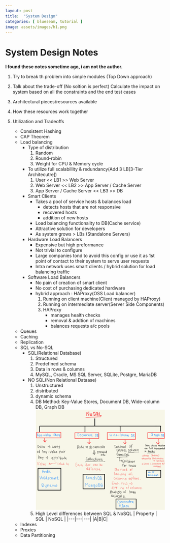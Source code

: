 ```yaml
---
layout: post
title:  "System Design"
categories: [ blueseam, tutorial ]
image: assets/images/h1.png
---
```


# System Design Notes

**I found these notes sometime ago, i am not the author.**

1. Try to break th problem into simple modules (Top Down approach)

2. Talk about the trade-off (No soltion is perfect)
   Calculate the impact on system based on all the constraints and the end test cases

3. Architectural pieces/resources available

4. How these resources work together

5. Utilization and Tradeoffs
   - Consistent Hashing
   - CAP Theorem
   - Load balancing
     - Type of distribution
       1. Random
       2. Round-robin
       3. Weight for CPU & Memory cycle
     - To utilize full scalabillity & redundancy(Add 3 LB[3-Tier Architecutre])
       1. User << LB1 >> Web Server
       2. Web Server << LB2 >> App Server / Cache Server
       3. App Server / Cache Server << LB3 >> DB
     - Smart Clients
       - Takes a pool of service hosts & balances load
         - detects hosts that are not responsive
         - recovered hosts
         - addition of new hosts
       - Load balancing functionality to DB(Cache service)
       - Attractive solution for developers
       - As system grows > LBs (Standalone Servers)
     - Hardware Load Balancers
       - Expensive but high preformance
       - Not trivial to configure
       - Large companies tond to avoid this config or use it as 1st point of contact to their system to serve user requests
       - Intra network uses smart clients / hybrid solution for load balancing traffic
     - Software Load Balancers
       - No pain of creation of smart client
       - No cost of purchasing dedicated hardware
       - hybrid approach : HAProxy(OSS Load balancer)
         1. Running on client machine(Client managed by HAProxy)
         2. Running on intermediate server(Server Side  Components)
         3. HAProxy
            - manages health checks
            - removal & addtion of machines
            - balances requests a/c pools
   - Queues
   - Caching
   - Replication
   - SQL vs No-SQL
     - SQL(Relational Database)
       1. Structured
       2. Predefined schema
       3. Data in rows & columns
       4. MySQL, Oracle, MS SQL Server, SQLite, Postgre, MariaDB 
     - NO SQL(Non Relational Dataase)
       1. Unstructured
       2. distributed
       3. dynamic schema
       4. DB Method: Key-Value Stores, Document DB, Wide-column DB, Graph DB
          ![NoSQL Description](/assets/images/h2.png)
       5. High Level differences between SQL & NoSQL
| Property | SQL | NoSQL |
|---|---|---|
|A|B|C|
   - Indexes
   - Proxies
   - Data Partitioning
